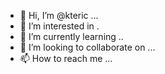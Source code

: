 - 👋 Hi, I’m @kteric ...
- 👀 I’m interested in .
- 🌱 I’m currently learning ..
- 💞️ I’m looking to collaborate on ...
- 📫 How to reach me ...

<!---
kteric/kteric is a ✨ special ✨ repository because its `README.md` (this file) appears on your GitHub profile.
You can click the Preview link to take a look at your changes.
--->
